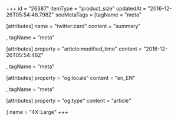 +++
id = "26387"
itemType = "product_size"
updatedAt = "2016-12-26T05:54:46.798Z"
seoMetaTags = [tagName = "meta"

[attributes]
name = "twitter:card"
content = "summary"

, tagName = "meta"

[attributes]
property = "article:modified_time"
content = "2016-12-26T05:54:46Z"

, tagName = "meta"

[attributes]
property = "og:locale"
content = "en_EN"

, tagName = "meta"

[attributes]
property = "og:type"
content = "article"

]
name = "4X-Large"
+++

